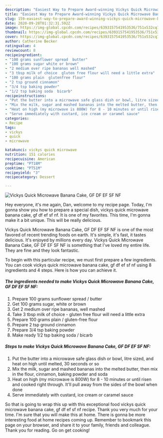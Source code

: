 ```yaml
---
description: "Easiest Way to Prepare Award-winning Vickys Quick Microwave Banana Cake, GF DF EF SF NF"
title: "Easiest Way to Prepare Award-winning Vickys Quick Microwave Banana Cake, GF DF EF SF NF"
slug: 159-easiest-way-to-prepare-award-winning-vickys-quick-microwave-banana-cake-gf-df-ef-sf-nf
date: 2020-09-28T01:32:31.592Z
image: https://img-global.cpcdn.com/recipes/6393157541953536/751x532cq70/vickys-quick-microwave-banana-cake-gf-df-ef-sf-nf-recipe-main-photo.jpg
thumbnail: https://img-global.cpcdn.com/recipes/6393157541953536/751x532cq70/vickys-quick-microwave-banana-cake-gf-df-ef-sf-nf-recipe-main-photo.jpg
cover: https://img-global.cpcdn.com/recipes/6393157541953536/751x532cq70/vickys-quick-microwave-banana-cake-gf-df-ef-sf-nf-recipe-main-photo.jpg
author: Catherine Becker
ratingvalue: 4
reviewcount: 8
recipeingredient:
- "100 grams sunflower spread  butter"
- "100 grams sugar white or brown"
- "2 medium over ripe bananas well mashed"
- "3 tbsp milk of choice  gluten free flour will need a little extra"
- "100 grams plain  glutenfree flour"
- "2 tsp ground cinnamon"
- "3/4 tsp baking powder"
- "1/2 tsp baking soda  bicarb"
recipeinstructions:
- "Put the butter into a microwave safe glass dish or bowl, litre sized, and heat on high until melted, 30 seconds or so"
- "Mix the milk, sugar and mashed bananas into the melted butter, then mix in the flour, cinnamon, baking powder and soda"
- "Heat on high (my microwave is 800W) for 8 - 10 minutes or until risen and cooked right through. It&#39;ll pull away from the sides of the bowl when done"
- "Serve immediately with custard, ice cream or caramel sauce"
categories:
- Recipe
tags:
- vickys
- quick
- microwave

katakunci: vickys quick microwave 
nutrition: 151 calories
recipecuisine: American
preptime: "PT18M"
cooktime: "PT51M"
recipeyield: "3"
recipecategory: Dessert

---
```



![Vickys Quick Microwave Banana Cake, GF DF EF SF NF](https://img-global.cpcdn.com/recipes/6393157541953536/751x532cq70/vickys-quick-microwave-banana-cake-gf-df-ef-sf-nf-recipe-main-photo.jpg)

Hey everyone, it's me again, Dan, welcome to my recipe page. Today, I'm gonna show you how to prepare a special dish, vickys quick microwave banana cake, gf df ef sf nf. It is one of my favorites. This time, I'm gonna make it a bit unique. This will be really delicious.



Vickys Quick Microwave Banana Cake, GF DF EF SF NF is one of the most favored of recent trending foods on earth. It's simple, it's fast, it tastes delicious. It's enjoyed by millions every day. Vickys Quick Microwave Banana Cake, GF DF EF SF NF is something that I've loved my entire life. They are fine and they look fantastic.


To begin with this particular recipe, we must first prepare a few ingredients. You can cook vickys quick microwave banana cake, gf df ef sf nf using 8 ingredients and 4 steps. Here is how you can achieve it.

<!--inarticleads1-->

##### The ingredients needed to make Vickys Quick Microwave Banana Cake, GF DF EF SF NF:

1. Prepare 100 grams sunflower spread / butter
1. Get 100 grams sugar, white or brown
1. Get 2 medium over ripe bananas, well mashed
1. Take 3 tbsp milk of choice - gluten free flour will need a little extra
1. Prepare 100 grams plain / gluten-free flour
1. Prepare 2 tsp ground cinnamon
1. Prepare 3/4 tsp baking powder
1. Make ready 1/2 tsp baking soda / bicarb




<!--inarticleads2-->

##### Steps to make Vickys Quick Microwave Banana Cake, GF DF EF SF NF:

1. Put the butter into a microwave safe glass dish or bowl, litre sized, and heat on high until melted, 30 seconds or so
1. Mix the milk, sugar and mashed bananas into the melted butter, then mix in the flour, cinnamon, baking powder and soda
1. Heat on high (my microwave is 800W) for 8 - 10 minutes or until risen and cooked right through. It&#39;ll pull away from the sides of the bowl when done
1. Serve immediately with custard, ice cream or caramel sauce




So that is going to wrap this up with this exceptional food vickys quick microwave banana cake, gf df ef sf nf recipe. Thank you very much for your time. I'm sure that you will make this at home. There is gonna be more interesting food at home recipes coming up. Remember to bookmark this page on your browser, and share it to your family, friends and colleague. Thank you for reading. Go on get cooking!
